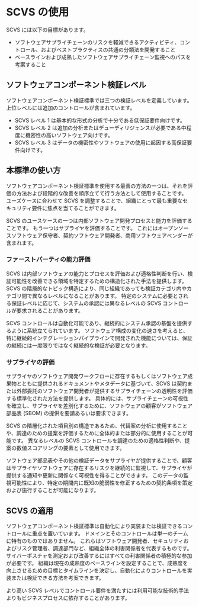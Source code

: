 # SCVS の使用

SCVS には以下の目標があります。

* ソフトウェアサプライチェーンのリスクを軽減できるアクティビティ、コントロール、およびベストプラクティスの共通の分類法を開発すること
* ベースラインおよび成熟したソフトウェアサプライチェーン監視へのパスを考案すること

## ソフトウェアコンポーネント検証レベル

ソフトウェアコンポーネント検証標準では三つの検証レベルを定義しています。上位レベルには追加のコントロールが含まれています。

* SCVS レベル 1 は基本的な形式の分析で十分である低保証要件向けです。
* SCVS レベル 2 は追加の分析またはデューディリジェンスが必要である中程度に機密性の高いソフトウェア向けです。
* SCVS レベル 3 はデータの機密性やソフトウェアの使用に起因する高保証要件向けです。

## 本標準の使い方

ソフトウェアコンポーネント検証標準を使用する最善の方法の一つは、それを評価の方法および段階的な改善を順序立てて行う方法として使用することです。
ユーズケースに合わせて SCVS を調整することで、組織にとって最も重要なセキュリティ要件に焦点を当てることができます。


SCVS のユースケースの一つは内部ソフトウェア開発プロセスと能力を評価することです。
もう一つはサプライヤを評価することです。
これにはオープンソースソフトウェア保守者、契約ソフトウェア開発者、商用ソフトウェアベンダーが含まれます。

### ファーストパーティの能力評価
SCVS は内部ソフトウェアの能力とプロセスを評価および適格性判断を行い、検証可能性を改善できる領域を特定するための構造化された手法を提供します。
SCVS の階層的なトピック構造により、同じ組織であっても検証カテゴリ内やカテゴリ間で異なるレベルになることがあります。
特定のシステムに必要とされる保証レベルに応じて、システムの承認には異なるレベルの SCVS コントロールが要求されることがあります。


SCVS コントロールは自動化可能であり、継続的にシステム承認の基盤を提供するように系統立てられています。
ソフトウェア構成の変化の速さを考えると、特に継続的インテグレーションパイプラインで開発された機能については、保証の継続には一度限りではなく継続的な検証が必要となります。


### サプライヤの評価
サプライヤのソフトウェア開発ワークフローに存在するもしくはソフトウェア成果物とともに提供されるドキュメントやメタデータに基づいて、SCVS は契約または外部委託のソフトウェア開発者が提供するサプライチェーンの透明性を評価する標準化された方法を提供します。
具体的には、サプライチェーンの可視性を確立し、サプライヤを差別化するために、ソフトウェアの顧客がソフトウェア部品表 (SBOM) の提供を要請あるいは要求できます。



SCVS の階層化された項目別の構造であるため、代替案の分析に使用することや、調達のための提案を評価するために全体的または部分的に使用することが可能です。
異なるレベルの SCVS コントロールを調達のための適格性判断や、提案の数値スコアリングの要素として使用できます。


ソフトウェア部品表やその他の検証データをサプライヤが提供することで、顧客はサプライヤソフトウェアに存在するリスクを継続的に監視して、サプライヤが提供する通知や更新に関係なく可視性を得ることができます。
このデータの監視可能性により、特定の期間内に既知の脆弱性を修正するための契約条項を策定および施行することが可能になります。



## SCVS の適用

ソフトウェアコンポーネント検証標準は自動化により実装または検証できるコントロールに重点を置いています。
ドメインとそのコントロールは単一のチームに特有のものではありません。
これらはソフトウェア開発者、セキュリティおよびリスク管理者、調達部門など、組織全体の利害関係者を代表するものです。
サイバーポスチャを測定および改善するにはすべての利害関係者の積極的な参加が必要です。
組織は現在の成熟度のベースラインを設定することで、成熟度を向上させるための目標とタイムラインを決定し、自動化によりコントロールを実装または検証できる方法を考案できます。


より高い SCVS レベルでコントロール要件を満たすには利用可能な技術的手法よりもビジネスプロセスに依存することがあります。

<div style="page-break-after: always; visibility: hidden">
\newpage
</div>
